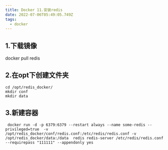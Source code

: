 ```yaml
---
title: Docker 11.安装redis
date: 2022-07-06T05:49:05.749Z
tags:
  - docker
---
```

## 1.下载镜像

docker pull redis

## 2.在opt下创建文件夹

```
cd /opt/redis_docker/
mkdir conf
mkdir data
```

## 3.新建容器

```
 docker run -d -p 6379:6379 --restart always --name some-redis --privileged=true  -v /opt/redis_docker/conf/redis.conf:/etc/redis/redis.conf -v /opt/redis_docker/data:/data  redis redis-server /etc/redis/redis.conf  --requirepass "111111" --appendonly yes
```